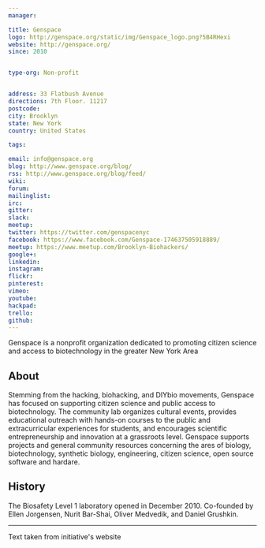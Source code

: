 ```yaml
---
manager:

title: Genspace
logo: http://genspace.org/static/img/Genspace_logo.png?5B4RHexi
website: http://genspace.org/
since: 2010


type-org: Non-profit


address: 33 Flatbush Avenue
directions: 7th Floor. 11217
postcode:
city: Brooklyn
state: New York
country: United States

tags:

email: info@genspace.org
blog: http://www.genspace.org/blog/
rss: http://www.genspace.org/blog/feed/
wiki:
forum:
mailinglist:
irc:
gitter:
slack:
meetup:
twitter: https://twitter.com/genspacenyc
facebook: https://www.facebook.com/Genspace-174637505918889/
meetup: https://www.meetup.com/Brooklyn-Biohackers/
google+:
linkedin:
instagram:
flickr:
pinterest:
vimeo:
youtube:
hackpad:
trello:
github:
---
```

Genspace is a nonprofit organization dedicated to promoting citizen science and access to biotechnology in the greater New York Area

## About
Stemming from the hacking, biohacking, and DIYbio movements, Genspace has focused on supporting citizen science and public access to biotechnology. The community lab organizes cultural events, provides educational outreach with hands-on courses to the public and extracurricular experiences for students, and encourages scientific entrepreneurship and innovation at a grassroots level. Genspace supports projects and general community resources concerning the ares of biology, biotechnology, synthetic biology, engineering, citizen science, open source software and hardare.


## History
The Biosafety Level 1 laboratory opened in December 2010. Co-founded by  Ellen Jorgensen, Nurit Bar-Shai, Oliver Medvedik, and Daniel Grushkin.


---
Text taken from initiative's website
